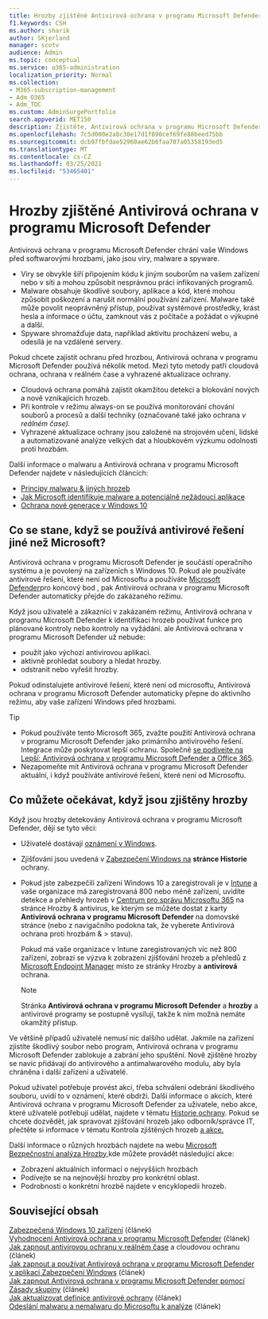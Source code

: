 ```yaml
---
title: Hrozby zjištěné Antivirová ochrana v programu Microsoft Defender
f1.keywords: CSH
ms.author: sharik
author: SKjerland
manager: scotv
audience: Admin
ms.topic: conceptual
ms.service: o365-administration
localization_priority: Normal
ms.collection:
- M365-subscription-management
- Adm_O365
- Adm_TOC
ms.custom: AdminSurgePortfolio
search.appverid: MET150
description: Zjistěte, Antivirová ochrana v programu Microsoft Defender chrání vaše Windows zařízení před softwarovými hrozbami, jako jsou viry, malware a spyware.
ms.openlocfilehash: 7c5d000e2a8c30e17d1f890cef69fe88beed75bb
ms.sourcegitcommit: dcb97fbfdae52960ae62b6faa707a05358193ed5
ms.translationtype: MT
ms.contentlocale: cs-CZ
ms.lasthandoff: 03/25/2021
ms.locfileid: "53465401"
---
```

# <a name="threats-detected-by-microsoft-defender-antivirus"></a>Hrozby zjištěné Antivirová ochrana v programu Microsoft Defender

Antivirová ochrana v programu Microsoft Defender chrání vaše Windows před softwarovými hrozbami, jako jsou viry, malware a spyware.

- Viry se obvykle šíří připojením kódu k jiným souborům na vašem zařízení nebo v síti a mohou způsobit nesprávnou práci infikovaných programů.
- Malware obsahuje škodlivé soubory, aplikace a kód, které mohou způsobit poškození a narušit normální používání zařízení. Malware také může povolit neoprávněný přístup, používat systémové prostředky, krást hesla a informace o účtu, zamknout vás z počítače a požádat o výkupné a další.
- Spyware shromažďuje data, například aktivitu procházení webu, a odesílá je na vzdálené servery.
 
Pokud chcete zajistit ochranu před hrozbou, Antivirová ochrana v programu Microsoft Defender používá několik metod. Mezi tyto metody patří cloudová ochrana, ochrana v reálném čase a vyhrazené aktualizace ochrany.

- Cloudová ochrana pomáhá zajistit okamžitou detekci a blokování nových a nově vznikajících hrozeb.
- Při kontrole v režimu always-on se používá monitorování chování souborů a procesů a další techniky (označované také jako ochrana *v reálném čase).*
- Vyhrazené aktualizace ochrany jsou založené na strojovém učení, lidské a automatizované analýze velkých dat a hloubkovém výzkumu odolnosti proti hrozbám. 

Další informace o malwaru a Antivirová ochrana v programu Microsoft Defender najdete v následujících článcích: 

- [Principy malwaru & jiných hrozeb](/windows/security/threat-protection/intelligence/understanding-malware)
- [Jak Microsoft identifikuje malware a potenciálně nežádoucí aplikace](/windows/security/threat-protection/intelligence/criteria)
- [Ochrana nové generace v Windows 10](/windows/security/threat-protection/microsoft-defender-antivirus/microsoft-defender-antivirus-in-windows-10)

## <a name="what-happens-when-a-non-microsoft-antivirus-solution-is-used"></a>Co se stane, když se používá antivirové řešení jiné než Microsoft? 

Antivirová ochrana v programu Microsoft Defender je součástí operačního systému a je povolený na zařízeních s Windows 10. Pokud ale používáte antivirové řešení, které není od Microsoftu a používáte [Microsoft Defender](/windows/security/threat-protection/microsoft-defender-atp/microsoft-defender-advanced-threat-protection)pro koncový bod , pak Antivirová ochrana v programu Microsoft Defender automaticky přejde do zakázaného režimu.  

Když jsou uživatelé a zákazníci v zakázaném režimu, Antivirová ochrana v programu Microsoft Defender k identifikaci hrozeb používat funkce pro plánované kontroly nebo kontroly na vyžádání. ale Antivirová ochrana v programu Microsoft Defender už nebude:

- použít jako výchozí antivirovou aplikaci.
- aktivně prohledat soubory a hledat hrozby.
- odstranit nebo vyřešit hrozby.

Pokud odinstalujete antivirové řešení, které není od microsoftu, Antivirová ochrana v programu Microsoft Defender automaticky přepne do aktivního režimu, aby vaše zařízení Windows před hrozbami.

> [!TIP]
> - Pokud používáte tento Microsoft 365, zvažte použití Antivirová ochrana v programu Microsoft Defender jako primárního antivirového řešení. Integrace může poskytovat lepší ochranu. Společně [se podívejte na Lepší: Antivirová ochrana v programu Microsoft Defender a Office 365](/windows/security/threat-protection/microsoft-defender-antivirus/office-365-microsoft-defender-antivirus).
> - Nezapomeňte mít Antivirová ochrana v programu Microsoft Defender aktuální, i když používáte antivirové řešení, které není od Microsoftu.

## <a name="what-to-expect-when-threats-are-detected"></a>Co můžete očekávat, když jsou zjištěny hrozby

Když jsou hrozby detekovány Antivirová ochrana v programu Microsoft Defender, dějí se tyto věci:

- Uživatelé dostávají [oznámení v Windows](https://support.microsoft.com/windows/8942c744-6198-fe56-4639-34320cf9444e). 
- Zjišťování jsou uvedená v [Zabezpečení Windows na](/windows/security/threat-protection/windows-defender-security-center/windows-defender-security-center) **stránce Historie** ochrany.  
- Pokud jste zabezpečili zařízení Windows 10 a zaregistrovali je v [Intune](/mem/intune/enrollment/windows-enrollment-methods) [a](secure-win-10-pcs.md) vaše organizace má zaregistrovaná 800 nebo méně zařízení, uvidíte detekce  a přehledy hrozeb v <a href="https://go.microsoft.com/fwlink/p/?linkid=2024339" target="_blank">Centrum pro správu Microsoftu 365</a> na stránce Hrozby & antivirus, ke kterým se můžete dostat z karty **Antivirová ochrana v programu Microsoft Defender** na domovské stránce (nebo z navigačního podokna tak, že vyberete Antivirová ochrana proti hrozbám &   >  stavu).

    Pokud má vaše organizace v Intune zaregistrovaných víc než 800 zařízení, zobrazí se výzva k zobrazení zjišťování hrozeb a přehledů z [Microsoft Endpoint Manager](/mem/endpoint-manager-overview) místo ze stránky Hrozby a **antivirová** ochrana.
 
    > [!NOTE]
    > Stránka **Antivirová ochrana v programu Microsoft Defender** a **hrozby** a antivirové programy se postupně vysílují, takže k nim možná nemáte okamžitý přístup.

Ve většině případů uživatelé nemusí nic dalšího udělat. Jakmile na zařízení zjistíte škodlivý soubor nebo program, Antivirová ochrana v programu Microsoft Defender zablokuje a zabrání jeho spuštění. Nově zjištěné hrozby se navíc přidávají do antivirového a antimalwarového modulu, aby byla chráněna i další zařízení a uživatelé.  

Pokud uživatel potřebuje provést akci, třeba schválení odebrání škodlivého souboru, uvidí to v oznámení, které obdrží. Další informace o akcích, které Antivirová ochrana v programu Microsoft Defender za uživatele, nebo akce, které uživatelé potřebují udělat, najdete v tématu [Historie ochrany](https://support.microsoft.com/office/f1e5fd95-09b4-46d1-b8c7-1059a1e09708). Pokud se chcete dozvědět, jak spravovat zjišťování hrozeb jako odborník/správce IT, přečtěte si informace v tématu Kontrola zjištěných hrozeb [a akce.](review-threats-take-action.md)

Další informace o různých hrozbách najdete na webu <a href="https://www.microsoft.com/wdsi/threats" target="_blank">Microsoft Bezpečnostní analýza Hrozby,</a>kde můžete provádět následující akce: 

- Zobrazení aktuálních informací o nejvyšších hrozbách
- Podívejte se na nejnovější hrozby pro konkrétní oblast.
- Podrobnosti o konkrétní hrozbě najdete v encyklopedii hrozeb.

## <a name="related-content"></a>Související obsah

[Zabezpečená Windows 10 zařízení](secure-windows-10-devices.md) (článek)\
[Vyhodnocení Antivirová ochrana v programu Microsoft Defender](/windows/security/threat-protection/microsoft-defender-antivirus/evaluate-microsoft-defender-antivirus) (článek)\
[Jak zapnout antivirovou ochranu v reálném čase](/mem/intune/user-help/turn-on-defender-windows#turn-on-real-time-and-cloud-delivered-protection) a cloudovou ochranu (článek)\
[Jak zapnout a používat Antivirová ochrana v programu Microsoft Defender v aplikaci Zabezpečení Windows](/windows/security/threat-protection/microsoft-defender-antivirus/microsoft-defender-security-center-antivirus) (článek)\
[Jak zapnout Antivirová ochrana v programu Microsoft Defender pomocí Zásady skupiny](/mem/intune/user-help/turn-on-defender-windows#turn-on-windows-defender) (článek)\
[Jak aktualizovat definice antivirové ochrany](/mem/intune/user-help/turn-on-defender-windows#update-your-antivirus-definitions) (článek)\
[Odeslání malwaru a nemalwaru do Microsoftu k analýze](/microsoft-365/security/office-365-security/submitting-malware-and-non-malware-to-microsoft-for-analysis) (článek)
